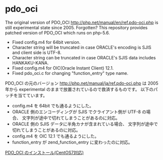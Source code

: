 pdo_oci
=======

The original version of PDO_OCI <http://php.net/manual/en/ref.pdo-oci.php> 
is still experimental state since 2005. Forgotten? 
This repository provides patched version of PDO_OCI which runs on php-5.6.

* Fixed config.m4 for 64bit version.
* Character string will be truncated 
  in case ORACLE's encoding is SJIS and client side is UTF-8.
* Character string can be truncated 
  in case ORACLE's SJIS data includes HANKAKU-KANA.
* Fixed config.m4 for OIC(Oracle Instant Client) 12.1.
* Fixed pdo_oci.c for changing "function_entry" type name.

PDO_OCI の元のバージョン <http://php.net/manual/ja/ref.pdo-oci.php> 
は 2005 年から experimental のままで放置されているので救済するものです。
以下のパッチを当てています。

* config.m4 を 64bit でも通るようにした。
* ORACLE 側のエンコーディングが SJIS でクライアント側が UTF-8 の場合、
  文字列が途中で切れてしまうことがあるのに対応。
* ORACLE 側の SJIS データに半角カナが含まれている場合、
  文字列が途中で切れてしまうことがあるのに対応。
* config.m4 を OIC 12.1 でも通るようにした。
* function_entry が zend_function_entry に変わったのに対応。

[PDO_OCI のインストール(CentOS7対応)](http://net-newbie.com/php/pdo_oci_cent7.html)
